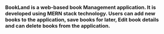 ### BookLand is a web-based book Management application. It is developed using MERN stack technology. Users can add new books to the application, save books for later, Edit book details and can delete books from the application.
